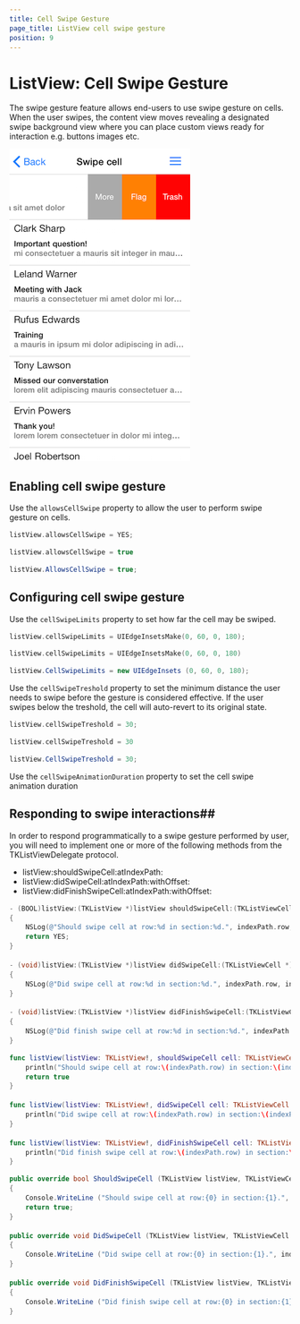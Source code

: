 ```yaml
---
title: Cell Swipe Gesture
page_title: ListView cell swipe gesture
position: 9
---
```


# ListView: Cell Swipe Gesture


The swipe gesture feature allows end-users to use swipe gesture on cells. When the user swipes, the content view moves revealing a designated swipe background view where you can place custom views ready for interaction e.g. buttons images etc.

<img src="../images/listview-cell-swipe001.png" />

## Enabling cell swipe gesture ##

Use the <code>allowsCellSwipe</code> property to allow the user to perform swipe gesture on cells.

```Objective-C
listView.allowsCellSwipe = YES;
```
```Swift
listView.allowsCellSwipe = true
```
```C#
listView.AllowsCellSwipe = true;
```


## Configuring cell swipe gesture ##

Use the <code>cellSwipeLimits</code>  property to set how far the cell may be swiped.

```Objective-C
listView.cellSwipeLimits = UIEdgeInsetsMake(0, 60, 0, 180);
```
```Swift
listView.cellSwipeLimits = UIEdgeInsetsMake(0, 60, 0, 180)
```
```C#
listView.CellSwipeLimits = new UIEdgeInsets (0, 60, 0, 180);
```

Use the <code>cellSwipeTreshold</code> property to set the minimum distance the user needs to swipe before the gesture is considered effective. If the user swipes below the treshold, the cell will auto-revert to its original state.

```Objective-C
listView.cellSwipeTreshold = 30;
```
```Swift
listView.cellSwipeTreshold = 30
```
```C#
listView.CellSwipeTreshold = 30;
```


Use the <code>cellSwipeAnimationDuration</code> property to set the cell swipe animation duration 

## Responding to swipe interactions##
In order to respond programmatically to a swipe gesture performed by user, you will need to implement one or more of the following methods from the TKListViewDelegate protocol.
- listView:shouldSwipeCell:atIndexPath:
- listView:didSwipeCell:atIndexPath:withOffset:
- listView:didFinishSwipeCell:atIndexPath:withOffset:

```Objective-C
- (BOOL)listView:(TKListView *)listView shouldSwipeCell:(TKListViewCell *)cell atIndexPath:(NSIndexPath *)indexPath
{
    NSLog(@"Should swipe cell at row:%d in section:%d.", indexPath.row, indexPath.section);
    return YES;
}

- (void)listView:(TKListView *)listView didSwipeCell:(TKListViewCell *)cell atIndexPath:(NSIndexPath *)indexPath withOffset:(CGPoint)offset
{
    NSLog(@"Did swipe cell at row:%d in section:%d.", indexPath.row, indexPath.section);
}

- (void)listView:(TKListView *)listView didFinishSwipeCell:(TKListViewCell *)cell atIndexPath:(NSIndexPath *)indexPath withOffset:(CGPoint)offset
{
    NSLog(@"Did finish swipe cell at row:%d in section:%d.", indexPath.row, indexPath.section);
}
```
```Swift
func listView(listView: TKListView!, shouldSwipeCell cell: TKListViewCell!, atIndexPath indexPath: NSIndexPath!) -> Bool {
    println("Should swipe cell at row:\(indexPath.row) in section:\(indexPath.section).")
    return true
}
    
func listView(listView: TKListView!, didSwipeCell cell: TKListViewCell!, atIndexPath indexPath: NSIndexPath!, withOffset offset: CGPoint) {
    println("Did swipe cell at row:\(indexPath.row) in section:\(indexPath.section).")
}
    
func listView(listView: TKListView!, didFinishSwipeCell cell: TKListViewCell!, atIndexPath indexPath: NSIndexPath!, withOffset offset: CGPoint) {
    println("Did finish swipe cell at row:\(indexPath.row) in section:\(indexPath.section).")
}
```
```C#
public override bool ShouldSwipeCell (TKListView listView, TKListViewCell cell, NSIndexPath indexPath)
{
	Console.WriteLine ("Should swipe cell at row:{0} in section:{1}.", indexPath.Row, indexPath.Section);
	return true;
}

public override void DidSwipeCell (TKListView listView, TKListViewCell cell, NSIndexPath indexPath, CGPoint offset)
{
	Console.WriteLine ("Did swipe cell at row:{0} in section:{1}.", indexPath.Row, indexPath.Section);
}

public override void DidFinishSwipeCell (TKListView listView, TKListViewCell cell, NSIndexPath indexPath, CGPoint offset)
{
	Console.WriteLine ("Did finish swipe cell at row:{0} in section:{1}.", indexPath.Row, indexPath.Section);
}
```
